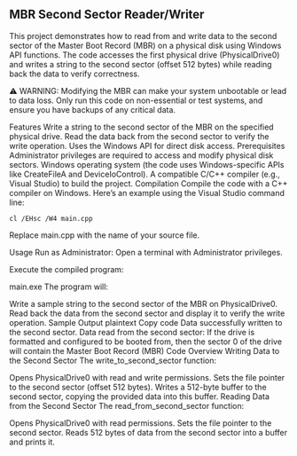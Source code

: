 ## MBR Second Sector Reader/Writer

This project demonstrates how to read from and write data to the second sector of the Master Boot Record (MBR) on a physical disk using Windows API functions. The code accesses the first physical drive (PhysicalDrive0) and writes a string to the second sector (offset 512 bytes) while reading back the data to verify correctness.

⚠️ WARNING: Modifying the MBR can make your system unbootable or lead to data loss. Only run this code on non-essential or test systems, and ensure you have backups of any critical data.

Features
Write a string to the second sector of the MBR on the specified physical drive.
Read the data back from the second sector to verify the write operation.
Uses the Windows API for direct disk access.
Prerequisites
Administrator privileges are required to access and modify physical disk sectors.
Windows operating system (the code uses Windows-specific APIs like CreateFileA and DeviceIoControl).
A compatible C/C++ compiler (e.g., Visual Studio) to build the project.
Compilation
Compile the code with a C++ compiler on Windows. Here’s an example using the Visual Studio command line:

```
cl /EHsc /W4 main.cpp
```

Replace main.cpp with the name of your source file.

Usage
Run as Administrator: Open a terminal with Administrator privileges.

Execute the compiled program:

main.exe
The program will:

Write a sample string to the second sector of the MBR on PhysicalDrive0.
Read back the data from the second sector and display it to verify the write operation.
Sample Output
plaintext
Copy code
Data successfully written to the second sector.
Data read from the second sector: If the drive is formatted and configured to be booted from, then the sector 0 of the drive will contain the Master Boot Record (MBR)
Code Overview
Writing Data to the Second Sector
The write_to_second_sector function:

Opens PhysicalDrive0 with read and write permissions.
Sets the file pointer to the second sector (offset 512 bytes).
Writes a 512-byte buffer to the second sector, copying the provided data into this buffer.
Reading Data from the Second Sector
The read_from_second_sector function:

Opens PhysicalDrive0 with read permissions.
Sets the file pointer to the second sector.
Reads 512 bytes of data from the second sector into a buffer and prints it.
